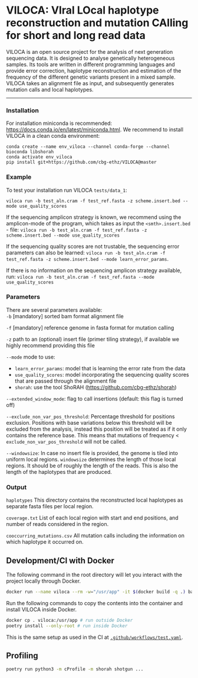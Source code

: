 VILOCA: VIral LOcal haplotype reconstruction and mutation CAlling for short and long read data
===============

VILOCA is an open source project for the analysis of next generation sequencing
data. It is designed to analyse genetically heterogeneous samples. Its tools
are written in different programming languages and provide error correction,
haplotype reconstruction and estimation of the frequency of the different
genetic variants present in a mixed sample.
VILOCA takes an alignment file as input, and subsequently generates mutation calls and local haplotypes.


---

### Installation
For installation miniconda is recommended: https://docs.conda.io/en/latest/miniconda.html.
We recommend to install VILOCA in a clean conda environment:
```
conda create --name env_viloca --channel conda-forge --channel bioconda libshorah
conda activate env_viloca
pip install git+https://github.com/cbg-ethz/VILOCA@master
```

### Example
To test your installation run VILOCA `tests/data_1`:
```
viloca run -b test_aln.cram -f test_ref.fasta -z scheme.insert.bed --mode use_quality_scores
```


If the sequencing amplicon strategy is known, we recommend using the amplicon-mode of the program, which takes as input the `<smth>.insert.bed` - file:
`viloca run -b test_aln.cram -f test_ref.fasta -z scheme.insert.bed --mode use_quality_scores`

If the sequencing quality scores are not trustable, the sequencing error parameters can also be learned:
`viloca run -b test_aln.cram -f test_ref.fasta -z scheme.insert.bed --mode learn_error_params`.

If there is no information on the sequencing amplicon strategy available, run:
`viloca run -b test_aln.cram -f test_ref.fasta --mode use_quality_scores`

### Parameters
There are several parameters available:  
`-b` [mandatory] sorted bam format alignment file  

`-f` [mandatory] reference genome in fasta format for mutation calling  

`-z` path to an (optional) insert file (primer tiling strategy), if available we highly recommend providing this file  

`--mode` mode to use:  
  - `learn_error_params`: model that is learning the error rate from the data  
  - `use_quality_scores`: model incorporating the sequencing quality scores that are passed through the alignment file  
  - `shorah`: use the tool ShoRAH (https://github.com/cbg-ethz/shorah)

`--extended_window_mode`: flag to call insertions (default: this flag is turned off)  

`--exclude_non_var_pos_threshold`: Percentage threshold for positions exclusion. Positions with base variations below this threshold will be excluded from the analysis, instead this position will be treated as if it only contains the reference base. This means that mutations of frequency < `exclude_non_var_pos_threshold` will not be called.

`--windowsize`: In case no insert file is provided, the genome is tiled into uniform local regions. `windowsize` determines the length of those local regions. It should be of roughly the length of the reads. This is also the length of the haplotypes that are produced.

### Output
`haplotypes` This directory contains the reconstructed local haplotypes as separate fasta files per local region.

`coverage.txt` List of each local region with start and end positions, and number of reads considered in the region.

`cooccurring_mutations.csv` All mutation calls including the information on which haplotype it occurred on.

## Development/CI with Docker
The following command in the root directory will let you interact with the project locally through Docker.
```bash
docker run --name viloca --rm -w="/usr/app" -it $(docker build -q .) bash
```
Run the following commands to copy the contents into the container and  install VILOCA inside Docker.
```bash
docker cp . viloca:/usr/app # run outside Docker
poetry install --only-root # run inside Docker
```

This is the same setup as used in the CI at [`.github/workflows/test.yaml`](.github/workflows/test.yaml).

## Profiling
```bash
poetry run python3 -m cProfile -m shorah shotgun ...
```
